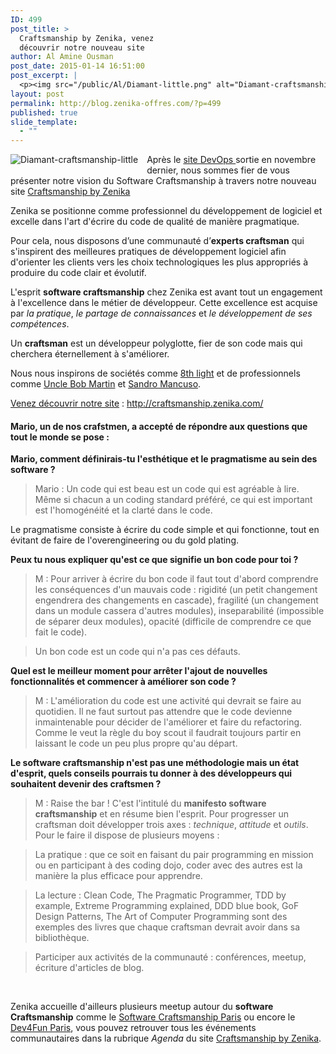 ```yaml
---
ID: 499
post_title: >
  Craftsmanship by Zenika, venez
  découvrir notre nouveau site
author: Al Amine Ousman
post_date: 2015-01-14 16:51:00
post_excerpt: |
  <p><img src="/public/Al/Diamant-little.png" alt="Diamant-craftsmanship-little" style="float:left; margin: 0 1em 1em 0;" title="Diamant-craftsmanship-little" /> Après le <a href="http://devops.zenika.com/">site DevOps </a> sortie en novembre dernier, nous sommes fier de vous présenter notre vision du Software Craftsmanship à travers notre nouveau site <a href="http://craftsmanship.zenika.com/">Craftsmanship by Zenika</a><br /></p> <p>Zenika se positionne comme professionnel du développement de logiciel et excelle dans l'art d'écrire du code de qualité de manière pragmatique.</p>
layout: post
permalink: http://blog.zenika-offres.com/?p=499
published: true
slide_template:
  - ""
---
```

<p><img src="/wp-content/uploads/2015/07/Diamant-little.png" alt="Diamant-craftsmanship-little" style="float:left; margin: 0 1em 1em 0;" title="Diamant-craftsmanship-little" /> Après le <a href="http://devops.zenika.com/">site DevOps </a> sortie en novembre dernier, nous sommes fier de vous présenter notre vision du Software Craftsmanship à travers notre nouveau site <a href="http://craftsmanship.zenika.com/">Craftsmanship by Zenika</a><br /></p> <p>Zenika se positionne comme professionnel du développement de logiciel et excelle dans l'art d'écrire du code de qualité de manière pragmatique.</p>
<!--more-->
<p>Pour cela, nous disposons d’une communauté d’<strong>experts craftsman</strong> qui s'inspirent des meilleures pratiques de développement logiciel afin d'orienter les clients vers les choix technologiques les plus appropriés à produire du code clair et évolutif.</p> <p>L'esprit <strong>software craftsmanship</strong> chez Zenika est avant tout un engagement à l'excellence dans le métier de développeur. Cette excellence est acquise par <em>la pratique</em>, <em>le partage de connaissances</em> et <em>le développement de ses compétences</em>. <br /></p> <p>Un <strong>craftsman</strong> est un développeur polyglotte, fier de son code mais qui cherchera éternellement à s'améliorer. <br /></p> <p>Nous nous inspirons de sociétés comme <a href="http://www.8thlight.com/">8th light</a> et de professionnels comme <a href="https://twitter.com/unclebobmartin">Uncle Bob Martin</a> et <a href="https://twitter.com/sandromancuso">Sandro Mancuso</a>.<br /></p> <p><ins>Venez découvrir notre site</ins>&nbsp;: <a href="http://craftsmanship.zenika.com/">http://craftsmanship.zenika.com/</a> <br /></p> <h4>Mario, un de nos crafstmen, a accepté de répondre aux questions que tout le monde se pose :<br /></h4> <p><strong>Mario, comment définirais-tu l'esthétique et le pragmatisme au sein des software ?</strong></p> <blockquote><p>Mario&nbsp;: Un code qui est beau est un code qui est agréable à lire. Même si chacun a un coding standard préféré, ce qui est important est l'homogénéité et la clarté dans le code.</p></blockquote> <p>Le pragmatisme consiste à écrire du code simple et qui fonctionne, tout en évitant de faire de l'overengineering ou du gold plating.</p> <blockquote><p></p></blockquote> <p><strong>Peux tu nous expliquer qu'est ce que signifie un bon code pour toi ?</strong></p> <blockquote><p>M&nbsp;: Pour arriver à écrire du bon code il faut tout d'abord comprendre les conséquences d'un mauvais code&nbsp;: rigidité (un petit changement engendrera des changements en cascade), fragilité (un changement dans un module cassera d'autres modules), inseparabilité (impossible de séparer deux modules), opacité (difficile de comprendre ce que fait le code).</p></blockquote> <blockquote><p>Un bon code est un code qui n'a pas ces défauts.</p></blockquote> <p><strong>Quel est le meilleur moment pour arrêter l'ajout de nouvelles fonctionnalités et commencer à améliorer son code ?</strong></p> <blockquote><p>M&nbsp;: L'amélioration du code est une activité qui devrait se faire au quotidien. Il ne faut surtout pas attendre que le code devienne inmaintenable pour décider de l'améliorer et faire du refactoring. Comme le veut la règle du boy scout il faudrait toujours partir en laissant le code un peu plus propre qu'au départ.</p></blockquote> <p><strong>Le software craftsmanship n'est pas une méthodologie mais un état d'esprit, quels conseils pourrais tu donner à des développeurs qui souhaitent devenir des craftsmen ?</strong></p> <blockquote><p>M&nbsp;: Raise the bar&nbsp;! C'est l'intitulé du <strong>manifesto software craftsmanship</strong> et en résume bien l'esprit. Pour progresser un craftsman doit développer trois axes&nbsp;: <em>technique</em>, <em>attitude</em> et <em>outils</em>. Pour le faire il dispose de plusieurs moyens&nbsp;:</p></blockquote> <blockquote><p>La pratique&nbsp;: que ce soit en faisant du pair programming en mission ou en participant à des coding dojo, coder avec des autres est la manière la plus efficace pour apprendre.</p></blockquote> <blockquote><p>La lecture&nbsp;: Clean Code, The Pragmatic Programmer, TDD by example, Extreme Programming explained, DDD blue book, GoF Design Patterns, The Art of Computer Programming sont des exemples des livres que chaque craftsman devrait avoir dans sa bibliothèque.</p></blockquote> <blockquote><p>Participer aux activités de la communauté&nbsp;: conférences, meetup, écriture d'articles de blog.</p></blockquote> <p><br /></p> <p>Zenika accueille d'ailleurs plusieurs meetup autour du <strong>software Craftsmanship</strong> comme le <a href="http://www.meetup.com/paris-software-craftsmanship/events/219239066/">Software Craftsmanship Paris</a> ou encore le <a href="http://www.meetup.com/Dev4Fun-Paris/events/219320820/">Dev4Fun Paris</a>, vous pouvez retrouver tous les événements communautaires dans la rubrique<em> Agenda</em> du site <a href="http://craftsmanship.zenika.com/">Craftsmanship by Zenika</a>.</p>